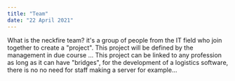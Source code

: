 ```yaml
---
title: "Team"
date: "22 April 2021"
---
```

What is the neckfire team?
it's a group of people from the IT field who join together to create a "project". This project will be defined by the management in due course ... This project can be linked to any profession as long as it can have "bridges", for the development of a logistics software, there is no no need for staff making a server for example...
